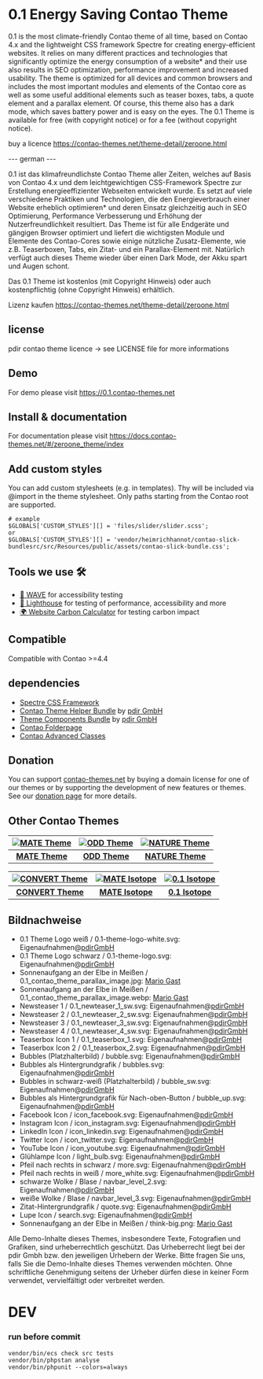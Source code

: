 # 0.1 Energy Saving Contao Theme

0.1 is the most climate-friendly Contao theme of all time, based on Contao 4.x and the lightweight CSS framework Spectre for creating energy-efficient websites.
It relies on many different practices and technologies that significantly optimize the energy consumption of a website* and their use also results in SEO optimization, performance improvement and increased usability.
The theme is optimized for all devices and common browsers and includes the most important modules and elements of the Contao core as well as some useful additional elements such as teaser boxes, tabs, a quote element and a parallax element.
Of course, this theme also has a dark mode, which saves battery power and is easy on the eyes.
The 0.1 Theme is available for free (with copyright notice) or for a fee (without copyright notice).

buy a licence https://contao-themes.net/theme-detail/zeroone.html


--- german ---

0.1 ist das klimafreundlichste Contao Theme aller Zeiten, welches auf Basis von Contao 4.x und dem leichtgewichtigen CSS-Framework Spectre zur Erstellung energieeffizienter Webseiten entwickelt wurde.
Es setzt auf viele verschiedene Praktiken und Technologien, die den Energieverbrauch einer Website erheblich optimieren*  und deren Einsatz gleichzeitig auch in SEO Optimierung, Performance Verbesserung und Erhöhung der Nutzerfreundlichkeit resultiert.
Das Theme ist für alle Endgeräte und gängigen Browser optimiert und liefert die wichtigsten Module und Elemente des Contao-Cores sowie einige nützliche Zusatz-Elemente, wie z.B. Teaserboxen, Tabs, ein Zitat- und ein Parallax-Element mit.
Natürlich verfügt auch dieses Theme wieder über einen Dark Mode, der Akku spart und Augen schont.

Das 0.1 Theme ist kostenlos (mit Copyright Hinweis) oder auch kostenpflichtig (ohne Copyright Hinweis) erhältlich.

Lizenz kaufen https://contao-themes.net/theme-detail/zeroone.html

## license

pdir contao theme licence -> see LICENSE file for more informations

## Demo

For demo please visit https://0.1.contao-themes.net

## Install & documentation

For documentation please visit https://docs.contao-themes.net/#/zeroone_theme/index

## Add custom styles

You can add custom stylesheets (e.g. in templates). Thy will be included via @import in the theme stylesheet.
Only paths starting from the Contao root are supported.

    # example
    $GLOBALS['CUSTOM_STYLES'][] = 'files/slider/slider.scss';
    or
    $GLOBALS['CUSTOM_STYLES'][] = 'vendor/heimrichhannot/contao-slick-bundlesrc/src/Resources/public/assets/contao-slick-bundle.css';


## Tools we use 🛠

- [🌊 WAVE](https://wave.webaim.org/extension/) for accessibility testing
- [🚨 Lighthouse](https://developers.google.com/web/tools/lighthouse/) for testing of performance, accessibility and more
- [🌍 Website Carbon Calculator](https://www.websitecarbon.com/) for testing carbon impact

## Compatible

Compatible with Contao >=4.4

## dependencies

- [Spectre CSS Framework](https://github.com/picturepan2/spectre)
- [Contao Theme Helper Bundle](https://github.com/pdir/contao-theme-helper-bundle) by [pdir GmbH](https://pdir.de/ "Webdesign für Dresden")
- [Theme Components Bundle](https://github.com/contao-themes-net/theme-components-bundle) by [pdir GmbH](https://pdir.de/ "Webdesign für Dresden")
- [Contao Folderpage](https://github.com/terminal42/contao-folderpage)
- [Contao Advanced Classes](https://github.com/Contao-DD/advanced-classes-bundle)

## Donation

You can support [contao-themes.net](https://contao-themes.net) by buying a domain license for one of our themes or by supporting the development of new features or themes. See our
[donation page](https://contao-themes.net/sponsoring.html) for more details.

## Other Contao Themes

| [![MATE Theme](https://contao-themes.net/files/contao-themes-net/screenshots/mate%20theme/mate_theme_green_670x670.png)](https://contao-themes.net/theme-detail/mate.html) | [![ODD Theme](https://contao-themes.net/assets/images/c/ODD_Exploring_Contao_Theme_05-9e3a18d8.png)](https://contao-themes.net/theme-detail/odd.html) | [![NATURE Theme](https://contao-themes.net/assets/images/6/00_00_naturetheme-605a9391.jpg)](https://contao-themes.net/theme-detail/nature.html) |
|:---:|:---:|:---:|
| [**MATE Theme**](https://contao-themes.net/theme-detail/mate.html) | [**ODD Theme**](https://contao-themes.net/theme-detail/odd.html) | [**NATURE Theme**](https://contao-themes.net/theme-detail/nature.html) |

| [![CONVERT Theme](https://contao-themes.net/assets/images/7/Convert_Selling_Contao_Theme_01-9c1306b6.png)](https://contao-themes.net/theme-detail/convert.html) | [![MATE Isotope](https://contao-themes.net/assets/images/a/01_mate-isotope-shop-theme_quadrat-afa8f36f.jpg)](https://contao-themes.net/theme-detail/mate-isotope.html) | [![0.1 Isotope](https://contao-themes.net/assets/images/5/0.1_Isotope_00-57e3b5b2.jpg)](https://contao-themes.net/theme-detail/zeroone-isotope.html) |
|:---:|:---:|:---:|
| [**CONVERT Theme**](https://contao-themes.net/theme-detail/convert.html) |  [**MATE Isotope**](https://contao-themes.net/theme-detail/mate-isotope.html) | [**0.1 Isotope**](https://contao-themes.net/theme-detail/zeroone-isotope.html) |

## Bildnachweise

* 0.1 Theme Logo weiß / 0.1-theme-logo-white.svg: Eigenaufnahmen@[pdirGmbH](https://pdir.de/)
* 0.1 Theme Logo schwarz / 0.1-theme-logo.svg: Eigenaufnahmen@[pdirGmbH](https://pdir.de/)
* Sonnenaufgang an der Elbe in Meißen / 0.1_contao_theme_parallax_image.jpg: [Mario Gast](http://dream-picture-moments.de/)
* Sonnenaufgang an der Elbe in Meißen / 0.1_contao_theme_parallax_image.webp: [Mario Gast](http://dream-picture-moments.de/)
* Newsteaser 1 / 0.1_newteaser_1_sw.svg: Eigenaufnahmen@[pdirGmbH](https://pdir.de/)
* Newsteaser 2 / 0.1_newteaser_2_sw.svg: Eigenaufnahmen@[pdirGmbH](https://pdir.de/)
* Newsteaser 3 / 0.1_newteaser_3_sw.svg: Eigenaufnahmen@[pdirGmbH](https://pdir.de/)
* Newsteaser 4 / 0.1_newteaser_4_sw.svg: Eigenaufnahmen@[pdirGmbH](https://pdir.de/)
* Teaserbox Icon 1 / 0.1_teaserbox_1.svg: Eigenaufnahmen@[pdirGmbH](https://pdir.de/)
* Teaserbox Icon 2 / 0.1_teaserbox_2.svg: Eigenaufnahmen@[pdirGmbH](https://pdir.de/)
* Bubbles (Platzhalterbild) / bubble.svg: Eigenaufnahmen@[pdirGmbH](https://pdir.de/)
* Bubbles als Hintergrundgrafik / bubbles.svg: Eigenaufnahmen@[pdirGmbH](https://pdir.de/)
* Bubbles in schwarz-weiß (Platzhalterbild) / bubble_sw.svg: Eigenaufnahmen@[pdirGmbH](https://pdir.de/)
* Bubbles als Hintergrundgrafik für Nach-oben-Button / bubble_up.svg: Eigenaufnahmen@[pdirGmbH](https://pdir.de/)
* Facebook Icon / icon_facebook.svg: Eigenaufnahmen@[pdirGmbH](https://pdir.de/)
* Instagram Icon / icon_instagram.svg: Eigenaufnahmen@[pdirGmbH](https://pdir.de/)
* LinkedIn Icon / icon_linkedin.svg: Eigenaufnahmen@[pdirGmbH](https://pdir.de/)
* Twitter Icon / icon_twitter.svg: Eigenaufnahmen@[pdirGmbH](https://pdir.de/)
* YouTube Icon / icon_youtube.svg: Eigenaufnahmen@[pdirGmbH](https://pdir.de/)
* Glühlampe Icon / light_bulb.svg: Eigenaufnahmen@[pdirGmbH](https://pdir.de/)
* Pfeil nach rechts in schwarz / more.svg: Eigenaufnahmen@[pdirGmbH](https://pdir.de/)
* Pfeil nach rechts in weiß / more_white.svg: Eigenaufnahmen@[pdirGmbH](https://pdir.de/)
* schwarze Wolke / Blase / navbar_level_2.svg: Eigenaufnahmen@[pdirGmbH](https://pdir.de/)
* weiße Wolke / Blase / navbar_level_3.svg: Eigenaufnahmen@[pdirGmbH](https://pdir.de/)
* Zitat-Hintergrundgrafik / quote.svg: Eigenaufnahmen@[pdirGmbH](https://pdir.de/)
* Lupe Icon / search.svg: Eigenaufnahmen@[pdirGmbH](https://pdir.de/)
* Sonnenaufgang an der Elbe in Meißen / think-big.png: [Mario Gast](http://dream-picture-moments.de/)

Alle Demo-Inhalte dieses Themes, insbesondere Texte, Fotografien und Grafiken, sind urheberrechtlich geschützt. Das Urheberrecht liegt bei der pdir Gmbh bzw. den jeweiligen Urhebern der Werke. Bitte fragen Sie uns, falls Sie die Demo-Inhalte dieses Themes verwenden möchten. Ohne schriftliche Genehmigung seitens der Urheber dürfen diese in keiner Form verwendet, vervielfältigt oder verbreitet werden.

# DEV
### run before commit

    vendor/bin/ecs check src tests
    vendor/bin/phpstan analyse
    vendor/bin/phpunit --colors=always
